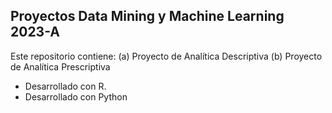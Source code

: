 ## Proyectos Data Mining y Machine Learning 2023-A
 Este repositorio contiene:
(a) Proyecto de Analítica Descriptiva
(b) Proyecto de Analítica Prescriptiva

- Desarrollado con R.
- Desarrollado con Python
